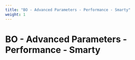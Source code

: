 ```yaml
---
title: "BO - Advanced Parameters - Performance - Smarty"
weight: 1
---
```


# BO - Advanced Parameters - Performance - Smarty
